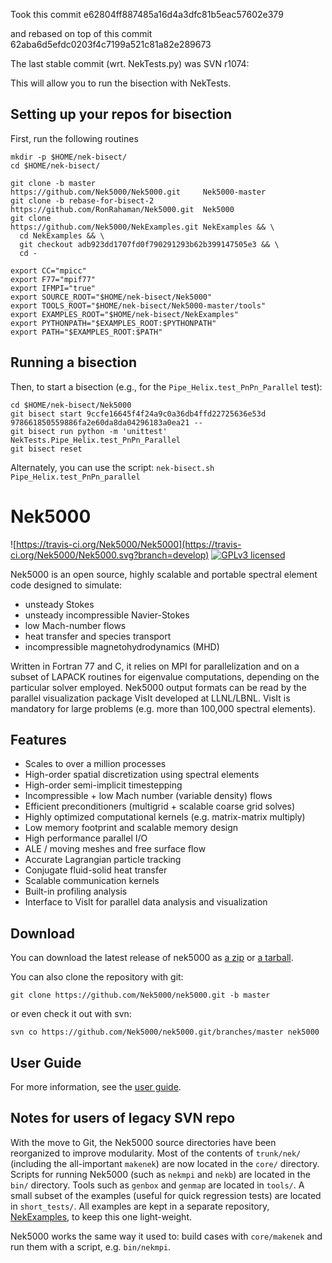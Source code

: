 
Took this commit
e62804ff887485a16d4a3dfc81b5eac57602e379

and rebased on top of this commit
62aba6d5efdc0203f4c7199a521c81a82e289673

The last stable commit (wrt. NekTests.py) was SVN r1074:



This will allow you to run the bisection with NekTests.  

## Setting up your repos for bisection

First, run the following routines

```
mkdir -p $HOME/nek-bisect/
cd $HOME/nek-bisect/

git clone -b master              https://github.com/Nek5000/Nek5000.git     Nek5000-master
git clone -b rebase-for-bisect-2 https://github.com/RonRahaman/Nek5000.git  Nek5000
git clone                        https://github.com/Nek5000/NekExamples.git NekExamples && \
  cd NekExamples && \
  git checkout adb923dd1707fd0f790291293b62b399147505e3 && \
  cd -

export CC="mpicc"
export F77="mpif77"
export IFMPI="true"
export SOURCE_ROOT="$HOME/nek-bisect/Nek5000"
export TOOLS_ROOT="$HOME/nek-bisect/Nek5000-master/tools"
export EXAMPLES_ROOT="$HOME/nek-bisect/NekExamples"
export PYTHONPATH="$EXAMPLES_ROOT:$PYTHONPATH"
export PATH="$EXAMPLES_ROOT:$PATH"
```

## Running a bisection

Then, to start a bisection (e.g., for the `Pipe_Helix.test_PnPn_Parallel` test):

```
cd $HOME/nek-bisect/Nek5000
git bisect start 9ccfe16645f4f24a9c0a36db4ffd22725636e53d 978661850559886fa2e60da8da04296183a0ea21 --
git bisect run python -m 'unittest' NekTests.Pipe_Helix.test_PnPn_Parallel
git bisect reset
```

Alternately, you can use the script:
``
nek-bisect.sh Pipe_Helix.test_PnPn_parallel
``


# Nek5000 
![https://travis-ci.org/Nek5000/Nek5000](https://travis-ci.org/Nek5000/Nek5000.svg?branch=develop)
[![GPLv3 licensed](https://img.shields.io/badge/license-GPLv3-blue.svg)](https://raw.githubusercontent.com/Nek5000/nek5000/develop/LICENSE)

Nek5000 is an open source, highly scalable and portable spectral element code
designed to simulate:
* unsteady Stokes
* unsteady incompressible Navier-Stokes
* low Mach-number flows
* heat transfer and species transport
* incompressible magnetohydrodynamics (MHD)

Written in Fortran 77 and C, it relies on MPI for parallelization and on a
subset of LAPACK routines for eigenvalue computations, depending on the
particular solver employed.  Nek5000 output formats can be read by the parallel
visualization package VisIt developed at LLNL/LBNL. VisIt is mandatory for
large problems (e.g. more than 100,000 spectral elements).


## Features

* Scales to over a million processes
* High-order spatial discretization using spectral elements
* High-order semi-implicit timestepping
* Incompressible + low Mach number (variable density) flows
* Efficient preconditioners (multigrid + scalable coarse grid solves)
* Highly optimized computational kernels (e.g. matrix-matrix multiply)
* Low memory footprint and scalable memory design
* High performance parallel I/O
* ALE / moving meshes and free surface flow
* Accurate Lagrangian particle tracking
* Conjugate fluid-solid heat transfer
* Scalable communication kernels
* Built-in profiling analysis
* Interface to VisIt for parallel data analysis and visualization


## Download

You can download the latest release of nek5000 as 
[a zip](https://github.com/Nek5000/nek5000/archive/master.zip) or 
[a tarball](https://github.com/Nek5000/nek5000/archive/master.tar.gz).

You can also clone the repository with git:
```
git clone https://github.com/Nek5000/nek5000.git -b master
```
or even check it out with svn:
```
svn co https://github.com/Nek5000/nek5000.git/branches/master nek5000
```


## User Guide

For more information, see the [user guide](https://nek5000.mcs.anl.gov/documentation/).


## Notes for users of legacy SVN repo

With the move to Git, the Nek5000 source directories have been reorganized to
improve modularity.  Most of the contents of `trunk/nek/` (including the
all-important `makenek`) are now located in the `core/` directory.  Scripts for
running Nek5000 (such as `nekmpi` and `nekb`) are located in the `bin/`
directory.  Tools such as `genbox` and `genmap` are located in `tools/`.  A
small subset of the examples (useful for quick regression tests) are located in
`short_tests/`.  All examples are kept in a separate repository,
[NekExamples](https://github.com/Nek5000/NekExamples), to keep this one
light-weight. 

Nek5000 works the same way it used to: build cases with `core/makenek` and run them with a script, e.g. `bin/nekmpi`.
